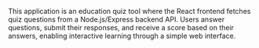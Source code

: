 This application is an education quiz tool where the React frontend fetches quiz questions from a Node.js/Express backend API. Users answer questions, submit their responses, and receive a score based on their answers, enabling interactive learning through a simple web interface.
